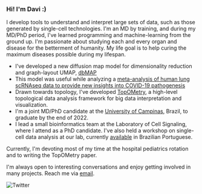 ### Hi! I'm Davi :)

I develop tools to understand and interpret large sets of data, such as those generated by single-cell technologies.
I'm an MD by training, and during my MD/PhD period, I've learned programming and machine-learning from the ground up. 
 I'm passionate about studying each and every organ and disease for the betterment of humanity. My life goal is to help curing the maximum diseases possible during my lifespan.

- I've developed a new diffusion map model for dimensionality reduction and graph-layout UMAP, [dbMAP](https://github.com/davisidarta/dbMAP)
- This model was useful while analyzing a [meta-analysis of human lung scRNAseq data to provide new insights into COVID-19 pathogenesis](https://doi.org/10.1038/s41598-020-76488-2)
- Drawn towards topology, I've developed [TopOMetry](https://github.com/davisidarta/topometry), a high-level topological data analysis framework for big data interpretation and visualization. 
- I'm a joint MD/PhD candidate at the [University of Campinas](https://www.unicamp.br/unicamp/), Brazil, to graduate by the end of 2022. 
- I lead a small bioinformatics team at the Laboratory of Cell Signaling, where I attend as a PhD candidate. I've also held a workshop on single-cell data analysis at our lab, currently [available](https://github.com/OCRC/TreinamentoSingleCell) in Brazilian Portuguese. 

Currently, I'm devoting most of my time at the hospital pediatrics rotation and to writing the TopOMetry paper.

I'm always open to interesting conversations and enjoy getting involved in many projects. Reach me via [email](mailto:davisidarta@fcm.unicamp.br). 

![Twitter](https://img.shields.io/twitter/url/https/twitter.com/DaviSidarta.svg?label=Follow%20%40davisidarta&style=social)





<!--
**davisidarta/davisidarta** is a ✨ _special_ ✨ repository because its `README.md` (this file) appears on your GitHub profile.
